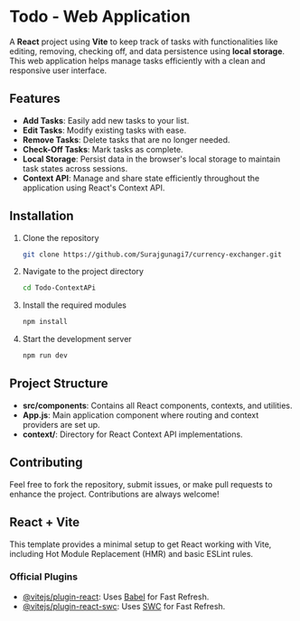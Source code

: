 # Todo - Web Application

A **React** project using **Vite** to keep track of tasks with functionalities like editing, removing, checking off, and data persistence using **local storage**. This web application helps manage tasks efficiently with a clean and responsive user interface.

## Features

- **Add Tasks**: Easily add new tasks to your list.
- **Edit Tasks**: Modify existing tasks with ease.
- **Remove Tasks**: Delete tasks that are no longer needed.
- **Check-Off Tasks**: Mark tasks as complete.
- **Local Storage**: Persist data in the browser's local storage to maintain task states across sessions.
- **Context API**: Manage and share state efficiently throughout the application using React's Context API.

## Installation

1. Clone the repository

    ```bash
    git clone https://github.com/Surajgunagi7/currency-exchanger.git
    ```

2. Navigate to the project directory

    ```bash
    cd Todo-ContextAPi
    ```

3. Install the required modules

    ```bash
    npm install
    ```

4. Start the development server

    ```bash
    npm run dev
    ```


## Project Structure

- **src/components**: Contains all React components, contexts, and utilities.
- **App.js**: Main application component where routing and context providers are set up.
- **context/**: Directory for React Context API implementations.

## Contributing

Feel free to fork the repository, submit issues, or make pull requests to enhance the project. Contributions are always welcome!

## React + Vite

This template provides a minimal setup to get React working with Vite, including Hot Module Replacement (HMR) and basic ESLint rules.

### Official Plugins

- [@vitejs/plugin-react](https://github.com/vitejs/vite-plugin-react/blob/main/packages/plugin-react/README.md): Uses [Babel](https://babeljs.io/) for Fast Refresh.
- [@vitejs/plugin-react-swc](https://github.com/vitejs/vite-plugin-react-swc): Uses [SWC](https://swc.rs/) for Fast Refresh.
